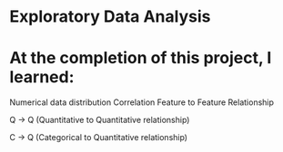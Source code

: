 # Exploratory Data Analysis

# At the completion of this project, I learned:

Numerical data distribution
Correlation
Feature to Feature Relationship

Q -> Q (Quantitative to Quantitative relationship)

C -> Q (Categorical to Quantitative relationship)
